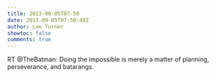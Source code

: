 ```yaml
---
title: 2013-09-05T07-50
date: 2013-09-05T07:50:49Z
author: Lee Turner
showtoc: false
comments: true
---
```


RT @TheBatman: Doing the impossible is merely a matter of planning, perseverance, and batarangs.

